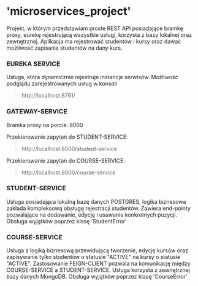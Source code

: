 # 'microservices_project'
Projekt, w którym przedstawiam proste REST API posiadające bramkę proxy, eurekę rejestrującą wszystkie usługi, korzysta z bazy lokalnej oraz zewnętrznej. 
Aplikacja ma rejestrować studentów i kursy oraz dawać możliwość zapisania studentów na dany kurs. 

### EUREKA SERVICE

Usługa, która dynamicznie rejestruje instancje serwisów. Możliwość podglądu zarejestrowanych usług w konsoli

> http://localhost:8761/


### GATEWAY-SERVICE

Bramka proxy na porcie: 8000

Przekierowanie zapytań do STUDENT-SERVICE:

> http://localhost:8000/student-service


Przekierowanie zapytań do COURSE-SERVICE:
> http://localhost:8000/course-service


### STUDENT-SERVICE
Usługa posiadająca lokalną bazę danych POSTGRES, logika biznesowa zakłada kompleksową obsługę rejestracji studentów.
Zawiera end-pointy pozwalające na dodawanie, edycję i usuwanie konkretnych pozycji.
Obsługa wyjątków poprzez klasę 'StudentError'

### COURSE-SERVICE

Usługa z logiką biznesową przewidującą tworzenie, edycję kursów oraz zapisywanie tylko studentów o statusie "ACTIVE" na kursy o statusie "ACTIVE". 
Zastosowanie FEIGN-CLIENT pozwala na komunikację między COURSE-SERVICE a STUDENT-SERVICE.
Usługa korzysta z zewnętrznej bazy danych MongoDB.
Obsługa wyjątków poprzez klasę 'CourseError'









